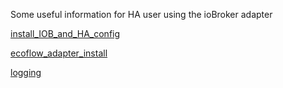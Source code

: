 Some useful information for HA user using the ioBroker adapter

[install_IOB_and_HA_config](./doc/en/IOB_HA/iobrokerins.md)

[ecoflow_adapter_install](./doc/en/IOB_HA/adapter.md)

[logging](./doc/en/IOB_HA/logging.md)